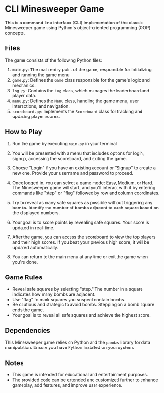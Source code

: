 # CLI Minesweeper Game

This is a command-line interface (CLI) implementation of the classic Minesweeper game using Python's object-oriented programming (OOP) concepts.

## Files

The game consists of the following Python files:

1. `main.py`: The main entry point of the game, responsible for initializing and running the game menu.
2. `game.py`: Defines the `Game` class responsible for the game's logic and mechanics.
3. `log.py`: Contains the `Log` class, which manages the leaderboard and player data.
4. `menu.py`: Defines the `Menu` class, handling the game menu, user interactions, and navigation.
5. `scoreboard.py`: Implements the `Scoreboard` class for tracking and updating player scores.

## How to Play

1. Run the game by executing `main.py` in your terminal.

2. You will be presented with a menu that includes options for login, signup, accessing the scoreboard, and exiting the game.

3. Choose "Login" if you have an existing account or "Signup" to create a new one. Provide your username and password to proceed.

4. Once logged in, you can select a game mode: Easy, Medium, or Hard. The Minesweeper game will start, and you'll interact with it by entering commands like "step" or "flag" followed by row and column coordinates.

5. Try to reveal as many safe squares as possible without triggering any bombs. Identify the number of bombs adjacent to each square based on the displayed numbers.

6. Your goal is to score points by revealing safe squares. Your score is updated in real-time.

7. After the game, you can access the scoreboard to view the top players and their high scores. If you beat your previous high score, it will be updated automatically.

8. You can return to the main menu at any time or exit the game when you're done.

## Game Rules

- Reveal safe squares by selecting "step." The number in a square indicates how many bombs are adjacent.
- Use "flag" to mark squares you suspect contain bombs.
- Be cautious and strategic to avoid bombs. Stepping on a bomb square ends the game.
- Your goal is to reveal all safe squares and achieve the highest score.

## Dependencies

This Minesweeper game relies on Python and the `pandas` library for data manipulation. Ensure you have Python installed on your system.

## Notes

- This game is intended for educational and entertainment purposes.
- The provided code can be extended and customized further to enhance gameplay, add features, and improve user experience.
